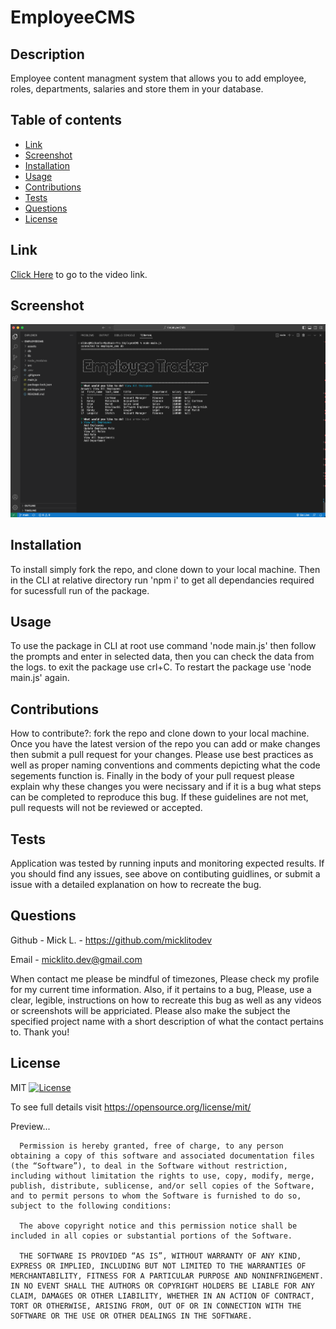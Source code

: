
  # EmployeeCMS


  ## Description
  
  Employee content managment system that allows you to add employee, roles, departments, salaries and store them in your database. 



  ## Table of contents
  
  - [ Link ](#link)
  - [ Screenshot ](#screenshot)
  - [ Installation ](#installation)
  - [ Usage ](#usage)
  - [ Contributions ](#contributions)
  - [ Tests ](#tests)
  - [ Questions ](#questions)
  - [ License ](#license)
  

  ## Link
  
  [Click Here]() to go to the video link.
  


  ## Screenshot
  
  ![image](./assets/ecmsss.png)
  

  
  ## Installation
  
  To install simply fork the repo, and clone down to your local machine. Then in the CLI at relative directory run 'npm i' to get all dependancies required for sucessfull run of the package.


  
  ## Usage
  
  To use the package in CLI at root use command 'node main.js' then follow the prompts and enter in selected data, then you can check the data from the logs. to exit the package use crl+C. To restart the package use 'node main.js' again. 
  
  
  ## Contributions
  
  How to contribute?: 
  fork the repo and clone down to your local machine. Once you have the latest version of the repo you can add or make changes then submit a pull request for your changes. Please use best practices as well as proper naming conventions and comments depicting what the code segements function is. Finally in the body of your pull request please explain why these changes you were necissary and if it is a bug what steps can be completed to reproduce this bug. If these guidelines are not met, pull requests will not be reviewed or accepted.
  

  
  ## Tests
  
  Application was tested by running inputs and monitoring expected results. If you should find any issues, see above on contibuting guidlines, or submit a issue with a detailed explanation on how to recreate the bug.
  

  
  ## Questions
  
  Github - Mick L. - https://github.com/micklitodev

  Email - micklito.dev@gmail.com

  When contact me please be mindful of timezones, Please check my profile for my
  current time information. Also, if it pertains to a bug, Please, use a clear,
  legible, instructions on how to recreate this bug as well as any videos or 
  screenshots will be appriciated. Please also make the subject the specified project
  name with a short description of what the contact pertains to. Thank you! 

  
  ## License
  
  MIT [![License](https://img.shields.io/badge/license-MIT-green)](./LICENSE) 

   To see full details visit https://opensource.org/license/mit/


   Preview... 

   
      Permission is hereby granted, free of charge, to any person obtaining a copy of this software and associated documentation files (the “Software”), to deal in the Software without restriction, including without limitation the rights to use, copy, modify, merge, publish, distribute, sublicense, and/or sell copies of the Software, and to permit persons to whom the Software is furnished to do so, subject to the following conditions:
      
      The above copyright notice and this permission notice shall be included in all copies or substantial portions of the Software.
      
      THE SOFTWARE IS PROVIDED “AS IS”, WITHOUT WARRANTY OF ANY KIND, EXPRESS OR IMPLIED, INCLUDING BUT NOT LIMITED TO THE WARRANTIES OF MERCHANTABILITY, FITNESS FOR A PARTICULAR PURPOSE AND NONINFRINGEMENT. IN NO EVENT SHALL THE AUTHORS OR COPYRIGHT HOLDERS BE LIABLE FOR ANY CLAIM, DAMAGES OR OTHER LIABILITY, WHETHER IN AN ACTION OF CONTRACT, TORT OR OTHERWISE, ARISING FROM, OUT OF OR IN CONNECTION WITH THE SOFTWARE OR THE USE OR OTHER DEALINGS IN THE SOFTWARE.
  
  
  
  